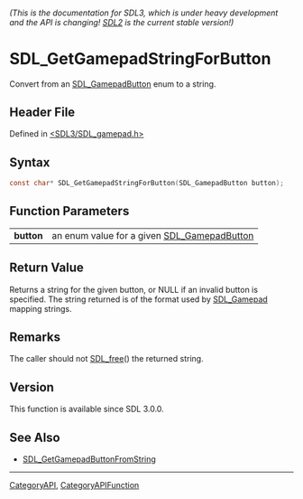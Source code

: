 ###### (This is the documentation for SDL3, which is under heavy development and the API is changing! [SDL2](https://wiki.libsdl.org/SDL2/) is the current stable version!)
# SDL_GetGamepadStringForButton

Convert from an [SDL_GamepadButton](SDL_GamepadButton) enum to a string.

## Header File

Defined in [<SDL3/SDL_gamepad.h>](https://github.com/libsdl-org/SDL/blob/main/include/SDL3/SDL_gamepad.h)

## Syntax

```c
const char* SDL_GetGamepadStringForButton(SDL_GamepadButton button);

```

## Function Parameters

|                |                                                                  |
| -------------- | ---------------------------------------------------------------- |
| **button**     | an enum value for a given [SDL_GamepadButton](SDL_GamepadButton) |

## Return Value

Returns a string for the given button, or NULL if an invalid button is
specified. The string returned is of the format used by
[SDL_Gamepad](SDL_Gamepad) mapping strings.

## Remarks

The caller should not [SDL_free](SDL_free)() the returned string.

## Version

This function is available since SDL 3.0.0.

## See Also

* [SDL_GetGamepadButtonFromString](SDL_GetGamepadButtonFromString)

----
[CategoryAPI](CategoryAPI), [CategoryAPIFunction](CategoryAPIFunction)

